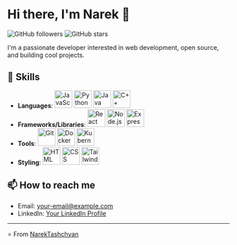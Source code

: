 # Hi there, I'm Narek 👋

![GitHub followers](https://img.shields.io/github/followers/NarekTashchyan?label=Follow&style=social)
![GitHub stars](https://img.shields.io/github/stars/NarekTashchyan?label=Stars&style=social)

I'm a passionate developer interested in web development, open source, and building cool projects.

## 🚀 Skills

- **Languages**:
  <img src="https://cdn.jsdelivr.net/gh/devicons/devicon/icons/javascript/javascript-original.svg" alt="JavaScript" width="40" height="40"/>
  <img src="https://cdn.jsdelivr.net/gh/devicons/devicon/icons/python/python-original.svg" alt="Python" width="40" height="40"/>
  <img src="https://cdn.jsdelivr.net/gh/devicons/devicon/icons/java/java-original.svg" alt="Java" width="40" height="40"/>
  <img src="https://cdn.jsdelivr.net/gh/devicons/devicon/icons/cplusplus/cplusplus-original.svg" alt="C++" width="40" height="40"/>
- **Frameworks/Libraries**:
  <img src="https://cdn.jsdelivr.net/gh/devicons/devicon/icons/react/react-original.svg" alt="React" width="40" height="40"/>
  <img src="https://cdn.jsdelivr.net/gh/devicons/devicon/icons/nodejs/nodejs-original.svg" alt="Node.js" width="40" height="40"/>
  <img src="https://cdn.jsdelivr.net/gh/devicons/devicon/icons/express/express-original.svg" alt="Express" width="40" height="40"/>
- **Tools**:
  <img src="https://cdn.jsdelivr.net/gh/devicons/devicon/icons/git/git-original.svg" alt="Git" width="40" height="40"/>
  <img src="https://cdn.jsdelivr.net/gh/devicons/devicon/icons/docker/docker-original.svg" alt="Docker" width="40" height="40"/>
  <img src="https://cdn.jsdelivr.net/gh/devicons/devicon/icons/kubernetes/kubernetes-plain.svg" alt="Kubernetes" width="40" height="40"/>
- **Styling**:
  <img src="https://cdn.jsdelivr.net/gh/devicons/devicon/icons/html5/html5-original.svg" alt="HTML" width="40" height="40"/>
  <img src="https://cdn.jsdelivr.net/gh/devicons/devicon/icons/css3/css3-original.svg" alt="CSS" width="40" height="40"/>
  <img src="https://github.com/devicons/devicon/tree/v2.16.0/icons/tailwindcss/tailwindcss-plain.svg" alt="Tailwind CSS" width="40" height="40"/>

## 📫 How to reach me

- Email: your-email@example.com
- LinkedIn: [Your LinkedIn Profile](https://www.linkedin.com/in/narek-tashchyan17/)

---

⭐️ From [NarekTashchyan](https://github.com/NarekTashchyan)